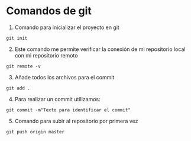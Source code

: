 # Comandos de git

1. Comando para inicializar el proyecto en git

```
git init
```

2. Este comando me permite verificar la conexión de mi repositorio local con mi repositorio remoto

```
git remote -v
```

3. Añade todos los archivos para el commit

```
git add .
```

4. Para realizar un commit utilizamos:

```
git commit -m"Texto para identificar el commit"
```

5. Comando para subir al repositorio por primera vez

```
git push origin master
```
